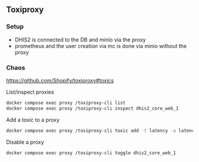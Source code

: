 ## Toxiproxy

### Setup

* DHIS2 is connected to the DB and minio via the proxy
* prometheus and the user creation via mc is done via minio without the proxy

### Chaos

https://github.com/Shopify/toxiproxy#toxics

List/inspect proxies

```sh
docker compose exec proxy /toxiproxy-cli list
docker compose exec proxy /toxiproxy-cli inspect dhis2_core_web_1
```

Add a toxic to a proxy

```sh
docker compose exec proxy /toxiproxy-cli toxic add -t latency -a latency=100 -a jitter=50 dhis2_core_web_1
```

Disable a proxy

```sh
docker compose exec proxy /toxiproxy-cli toggle dhis2_core_web_1
```

